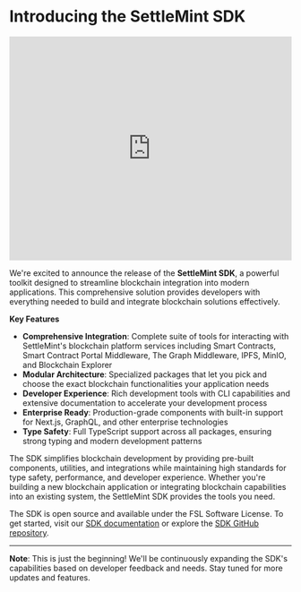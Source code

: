 # Introducing the SettleMint SDK

<iframe
  width="100%"
  height="400"
  src="https://www.youtube.com/embed/LdzToQRlvGA?si=IQq4u2uSMQKs3xXE"
  title="Introducing the SettleMint SDK"
  frameborder="0"
  allow="accelerometer; autoplay; clipboard-write; encrypted-media; gyroscope; picture-in-picture; web-share"
  referrerpolicy="strict-origin-when-cross-origin"
  allowfullscreen
></iframe>

We're excited to announce the release of the **SettleMint SDK**, a powerful toolkit designed to streamline blockchain integration into modern applications. This comprehensive solution provides developers with everything needed to build and integrate blockchain solutions effectively.

**Key Features**

- **Comprehensive Integration**: Complete suite of tools for interacting with SettleMint's blockchain platform services including Smart Contracts, Smart Contract Portal Middleware, The Graph Middleware, IPFS, MinIO, and Blockchain Explorer
- **Modular Architecture**: Specialized packages that let you pick and choose the exact blockchain functionalities your application needs
- **Developer Experience**: Rich development tools with CLI capabilities and extensive documentation to accelerate your development process
- **Enterprise Ready**: Production-grade components with built-in support for Next.js, GraphQL, and other enterprise technologies
- **Type Safety**: Full TypeScript support across all packages, ensuring strong typing and modern development patterns

The SDK simplifies blockchain development by providing pre-built components, utilities, and integrations while maintaining high standards for type safety, performance, and developer experience. Whether you're building a new blockchain application or integrating blockchain capabilities into an existing system, the SettleMint SDK provides the tools you need.

The SDK is open source and available under the FSL Software License. To get started, visit our [SDK documentation](/docs/using-platform/dev-tools/SDK/) or explore the [SDK GitHub repository](https://github.com/settlemint/sdk).

---

**Note**: This is just the beginning! We'll be continuously expanding the SDK's capabilities based on developer feedback and needs. Stay tuned for more updates and features.
